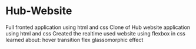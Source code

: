 # Hub-Website
Full fronted application using html and css 
Clone of Hub website application using html and css 
Created the realtime used website using flexbox in css 
learned about:
  hover
  transition
  flex 
  glassomorphic effect
  
